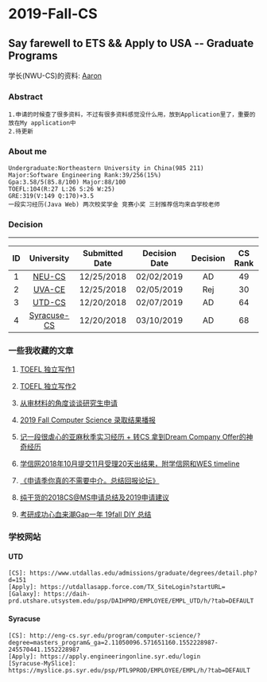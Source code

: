 # 2019-Fall-CS
## Say farewell to ETS && Apply to USA -- Graduate Programs

学长(NWU-CS)的资料: [Aaron](https://github.com/Aaron0813/Flying-Aboard.git)
### Abstract
```
1.申请的时候查了很多资料，不过有很多资料感觉没什么用，放到Application里了，重要的放在My application中
2.待更新
```
### About me
```
Undergraduate:Northeastern University in China(985 211)
Major:Software Engineering Rank:39/256(15%)
Gpa:3.58/5(85.8/100) Major:88/100 
TOEFL:104(R:27 L:26 S:26 W:25)
GRE:319(V:149 Q:170)+3.5
一段实习经历(Java Web) 两次校奖学金 竞赛小奖 三封推荐信均来自学校老师
```
### Decision
---
|ID|University|Submitted Date|Decision Date|Decision|CS Rank|
|:--:|:--:|:--:|:--:|:--:|:--:|
|1|[NEU-CS](https://www.khoury.northeastern.edu/academics/masters/masters-apply/)|12/25/2018|02/02/2019|AD|49|
|2|[UVA-CE](https://engineering.virginia.edu/future-grads/graduate-admission#accordion6763)|12/25/2018|02/05/2019|Rej|30|
|3|[UTD-CS](https://www.utdallas.edu/admissions/graduate/degrees/detail.php?d=151)|12/20/2018|02/07/2019|AD|64|
|4|[Syracuse-CS](http://eng-cs.syr.edu/program/computer-science/?degree=masters_program&_ga=2.11050096.571651160.1552228987-245570441.1552228987)|12/20/2018|03/10/2019|AD|68|

### 一些我收藏的文章

1. [TOEFL 独立写作1](https://www.1point3acres.com/bbs/forum.php?mod=viewthread&tid=457373&extra=page%3D1)

2. [TOEFL 独立写作2](https://www.1point3acres.com/bbs/forum.php?mod=viewthread&tid=445404#lastpost)

3. [从审材料的角度谈谈研究生申请](https://www.1point3acres.com/bbs/thread-463109-1-1.html)

4. [2019 Fall Computer Science 录取结果播报](https://www.1point3acres.com/bbs/thread-471012-1-1.html)

5. [记一段很虐心的亚麻秋季实习经历 + 转CS 拿到Dream Company Offer的神奇经历](https://www.1point3acres.com/bbs/thread-464513-1-1.html)

6. [学信网2018年10月提交11月受理20天出结果，附学信网和WES timeline](https://www.1point3acres.com/bbs/forum.php?mod=viewthread&tid=460217)

7. [《申请季你真的不需要中介。总结回报论坛》](https://www.1point3acres.com/bbs/forum.php?mod=viewthread&tid=134835)

8. [纯干货的2018CS@MS申请总结及2019申请建议](https://www.1point3acres.com/bbs/forum.php?mod=viewthread&tid=447269)

9. [考研成功心血来潮Gap一年 19fall DIY 总结](https://www.1point3acres.com/bbs/thread-480684-1-1.html)

### 学校网站
#### UTD
 ```
[CS]: https://www.utdallas.edu/admissions/graduate/degrees/detail.php?d=151
[Apply]: https://utdallasapp.force.com/TX_SiteLogin?startURL=
[Galaxy]: https://daih-prd.utshare.utsystem.edu/psp/DAIHPRD/EMPLOYEE/EMPL_UTD/h/?tab=DEFAULT
```
#### Syracuse
```
[CS]: http://eng-cs.syr.edu/program/computer-science/?degree=masters_program&_ga=2.11050096.571651160.1552228987-245570441.1552228987
[Apply]: https://apply.engineeringonline.syr.edu/login
[Syracuse-MySlice]: https://myslice.ps.syr.edu/psp/PTL9PROD/EMPLOYEE/EMPL/h/?tab=DEFAULT
```




